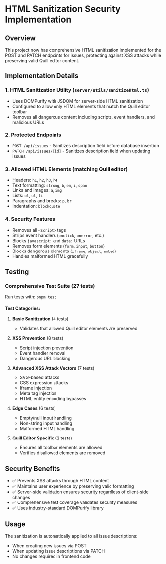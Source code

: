 # HTML Sanitization Security Implementation

## Overview
This project now has comprehensive HTML sanitization implemented for the POST and PATCH endpoints for issues, protecting against XSS attacks while preserving valid Quill editor content.

## Implementation Details

### 1. HTML Sanitization Utility (`server/utils/sanitizeHtml.ts`)
- Uses DOMPurify with JSDOM for server-side HTML sanitization
- Configured to allow only HTML elements that match the Quill editor toolbar
- Removes all dangerous content including scripts, event handlers, and malicious URLs

### 2. Protected Endpoints
- `POST /api/issues` - Sanitizes description field before database insertion
- `PATCH /api/issues/[id]` - Sanitizes description field when updating issues

### 3. Allowed HTML Elements (matching Quill editor)
- Headers: `h1`, `h2`, `h3`, `h4`
- Text formatting: `strong`, `b`, `em`, `i`, `span`
- Links and images: `a`, `img`
- Lists: `ol`, `ul`, `li`
- Paragraphs and breaks: `p`, `br`
- Indentation: `blockquote`

### 4. Security Features
- Removes all `<script>` tags
- Strips event handlers (`onclick`, `onerror`, etc.)
- Blocks `javascript:` and `data:` URLs
- Removes form elements (`form`, `input`, `button`)
- Blocks dangerous elements (`iframe`, `object`, `embed`)
- Handles malformed HTML gracefully

## Testing

### Comprehensive Test Suite (27 tests)
Run tests with: `pnpm test`

#### Test Categories:
1. **Basic Sanitization** (4 tests)
   - Validates that allowed Quill editor elements are preserved
   
2. **XSS Prevention** (8 tests)
   - Script injection prevention
   - Event handler removal
   - Dangerous URL blocking
   
3. **Advanced XSS Attack Vectors** (7 tests)
   - SVG-based attacks
   - CSS expression attacks
   - Iframe injection
   - Meta tag injection
   - HTML entity encoding bypasses
   
4. **Edge Cases** (6 tests)
   - Empty/null input handling
   - Non-string input handling
   - Malformed HTML handling
   
5. **Quill Editor Specific** (2 tests)
   - Ensures all toolbar elements are allowed
   - Verifies disallowed elements are removed

## Security Benefits
- ✅ Prevents XSS attacks through HTML content
- ✅ Maintains user experience by preserving valid formatting
- ✅ Server-side validation ensures security regardless of client-side changes
- ✅ Comprehensive test coverage validates security measures
- ✅ Uses industry-standard DOMPurify library

## Usage
The sanitization is automatically applied to all issue descriptions:
- When creating new issues via POST
- When updating issue descriptions via PATCH
- No changes required in frontend code
